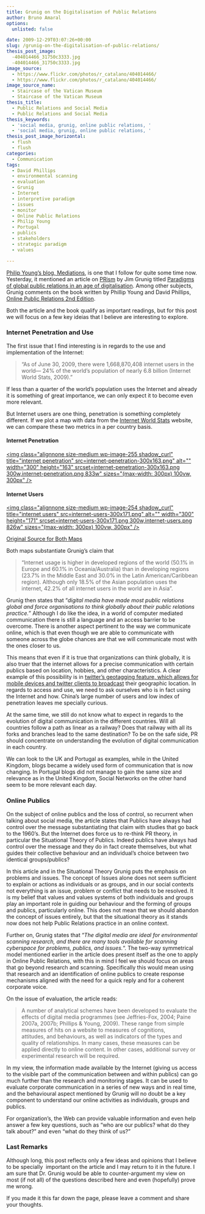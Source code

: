 ```yaml
---
title: Grunig on the Digitalisation of Public Relations
author: Bruno Amaral
options:
  unlisted: false

date: 2009-12-29T03:07:26+00:00
slug: /grunig-on-the-digitalisation-of-public-relations/
thesis_post_image:
  -404014466_31750c3333.jpg
  -404014466_31750c3333.jpg
image_source:
  - https://www.flickr.com/photos/r_catalano/404014466/
  - https://www.flickr.com/photos/r_catalano/404014466/
image_source_name:
  - Staircase of the Vatican Museum
  - Staircase of the Vatican Museum
thesis_title:
  - Public Relations and Social Media
  - Public Relations and Social Media
thesis_keywords:
  - 'social media, grunig, online public relations, '
  - 'social media, grunig, online public relations, '
thesis_post_image_horizontal:
  - flush
  - flush
categories:
  - Communication
tags:
  - David Phillips
  - environmental scanning
  - evaluation
  - Grunig
  - Internet
  - interpretive paradigm
  - issues
  - monitor
  - Online Public Relations
  - Philip Young
  - Portugal
  - publics
  - stakeholders
  - strategic paradigm
  - values

---
```

[Philip Young&#8217;s blog, Mediations][1], is one that I follow for quite some time now. Yesterday, it mentioned an article on [PRism][2] by Jim Grunig titled [Paradigms of global public relations in an age of digitalisation][3]. Among other subjects, Grunig comments on the book written by Phillip Young and David Phillips, [Online Public Relations 2nd Edition][4].

Both the article and the book qualify as important readings, but for this post we will focus on a few key ideias that I believe are interesting to explore.

### Internet Penetration and Use

The first issue that I find interesting is in regards to the use and implementation of the Internet:

<blockquote class="right">
  <p>
    &#8220;As of June 30, 2009, there were 1,668,870,408 internet users in the world— 24% of the world’s population of nearly 6.8 billion (Internet World Stats, 2009).&#8221;
  </p>
</blockquote>

If less than a quarter of the world&#8217;s population uses the Internet and already it is something of great importance, we can only expect it to become even more relevant.

But Internet users are one thing, penetration is something completely different. If we plot a map with data from the [Internet World Stats][5] website, we can compare these two metrics in a per country basis.

#### Internet Penetration

[<img class="alignnone size-medium wp-image-255 shadow_curl" title="internet penetration" src=internet-penetration-300x163.png" alt="" width="300" height="163" srcset=internet-penetration-300x163.png 300w,internet-penetration.png 833w" sizes="(max-width: 300px) 100vw, 300px" />][6]

#### Internet Users

[<img class="alignnone size-medium wp-image-254 shadow_curl" title="internet users" src=internet-users-300x171.png" alt="" width="300" height="171" srcset=internet-users-300x171.png 300w,internet-users.png 826w" sizes="(max-width: 300px) 100vw, 300px" />][7]
  
[Original Source for Both Maps][8]

Both maps substantiate Grunig&#8217;s claim that

> &#8220;Internet usage is higher in developed regions of the world (50.1% in Europe and 60.1% in Oceania/Australia) than in developing regions (23.7% in the Middle East and 30.0% in the Latin American/Caribbean region). Although only 18.5% of the Asian population uses the internet, 42.2% of all internet users in the world are in Asia&#8221;.

Grunig then states that &#8220;_digital media have made most public relations global and force organisations to think globally about their public relations practice._&#8221; Although I do like the idea, in a world of computer mediated communication there is still a language and an access barrier to be overcome. There is another aspect pertinent to the way we communicate online, which is that even though we are able to communicate with someone across the globe chances are that we will communicate most with the ones closer to us.

This means that even if it is true that organizations can think globally, it is also truer that the internet allows for a precise communication with certain publics based on location, hobbies, and other characteristics. A clear example of this possibility is in [twitter&#8217;s geotagging feature, which allows for mobile devices and twitter clients to broadcast][9] their geographic location. In regards to access and use, we need to ask ourselves who is in fact using the Internet and how. China&#8217;s large number of users and low index of penetration leaves me specially curious.

At the same time, we still do not know what to expect in regards to the evolution of digital communication in the different countries. Will all countries follow a path as linear as a railway? Does that railway with all its forks and branches lead to the same destination? To be on the safe side, PR should concentrate on understanding the evolution of digital communication in each country.

We can look to the UK and Portugal as examples, while in the United Kingdom, blogs became a widely used form of communication that is now changing. In Portugal blogs did not manage to gain the same size and relevance as in the United Kingdom, Social Networks on the other hand seem to be more relevant each day.

### Online Publics

On the subject of online publics and the loss of control, so recurrent when talking about social media, the article states that Publics have always had control over the message substantiating that claim with studies that go back to the 1960&#8217;s. But the Internet does force us to re-think PR theory, in particular the Situational Theory of Publics. Indeed publics have always had control over the message and they do in fact create themselves, but what guides their collective behaviour and an individual&#8217;s choice between two identical groups/publics?

In this article and in the Situational Theory Grunig puts the emphasis on problems and issues. The concept of Issues alone does not seem sufficient to explain or actions as individuals or as groups, and in our social contexts not everything is an issue, problem or conflict that needs to be resolved. It is my belief that values and values systems of both individuals and groups play an important role in guiding our behaviour and the forming of groups and publics, particularly online. This does not mean that we should abandon the concept of issues entirely, but that the situational theory as it stands now does not help Public Relations practice in an online context.

Further on, Grunig states that &#8220;_The digital media are ideal for environmental scanning research, and there are many tools available for scanning cyberspace for problems, publics, and issues._&#8220;. The two-way symmetrical model mentioned earlier in the article does present itself as the one to apply in Online Public Relations, with this in mind I feel we should focus on areas that go beyond research and scanning. Specifically this would mean using that research and an identification of online publics to create response mechanisms aligned with the need for a quick reply and for a coherent corporate voice.

On the issue of evaluation, the article reads:

> A number of analytical schemes have been developed to evaluate the effects of digital media programmes (see Jeffries-Fox, 2004; Paine 2007a, 2007b; Phillips & Young, 2009). These range from simple measures of hits on a website to measures of cognitions, attitudes, and behaviours, as well as indicators of the types and quality of relationships. In many cases, these measures can be applied directly to online content. In other cases, additional survey or experimental research will be required.

In my view, the information made available by the Internet (giving us access to the visible part of the communication between and within publics) can go much further than the research and monitoring stages. It can be used to evaluate corporate communication in a series of new ways and in real time, and the behavioural aspect mentioned by Grunig will no doubt be a key component to understand our online activities as individuals, groups and publics.

For organization&#8217;s, the Web can provide valuable information and even help answer a few key questions, such as &#8220;who are our publics? what do they talk about?&#8221; and even &#8220;what do they think of us?&#8221;

### Last Remarks

Although long, this post reflects only a few ideas and opinions that I believe to be specially  important on the article and I may return to it in the future. I am sure that Dr. Grunig would be able to counter-argument my view on most (if not all) of the questions described here and even (hopefully) prove me wrong.

If you made it this far down the page, please leave a comment and share your thoughts.



 [1]: https://publicsphere.typepad.com/
 [2]: https://praxis.massey.ac.nz/prism_on-line_journ.html
 [3]: https://praxis.massey.ac.nz/fileadmin/Praxis/Files/globalPR/GRUNIG.pdf
 [4]: https://www.amazon.co.uk/dp/0749449683?tag=publicsphere-21&camp=1406&creative=6394&linkCode=as1&creativeASIN=0749449683&adid=0XZG01KTMH6MBHKDN6Q1&
 [5]: https://www.internetworldstats.com
 [6]:internet-penetration.png
 [7]:internet-users.png
 [8]: https://manyeyes.alphaworks.ibm.com/manyeyes/visualizations/internet-stats-around-the-world/comments/247141e4ef6a11deb668000255111976
 [9]: https://blog.twitter.com/2009/11/think-globally-tweet-locally.html
